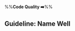 <link rel="stylesheet" href="{{baseUrl}}/css/textbook.css">

<div class="website-content">

%%**Code Quality :arrow_right:**%%

## Guideline: Name Well

<div id="main">

<include src="introduction/embed.md" />
<include src="basics/embed.md" />
<include src="intermediate/embed.md" />

</div>

</div>
</div>
